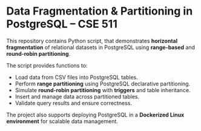 # Data Fragmentation & Partitioning in PostgreSQL – CSE 511

This repository contains Python script, that demonstrates **horizontal fragmentation** of relational datasets in PostgreSQL using **range-based** and **round-robin partitioning**.

The script provides functions to:
- Load data from CSV files into PostgreSQL tables.
- Perform **range partitioning** using PostgreSQL declarative partitioning.
- Simulate **round-robin partitioning** with **triggers** and table inheritance.
- Insert and manage data across partitioned tables.
- Validate query results and ensure correctness.

The project also supports deploying PostgreSQL in a **Dockerized Linux environment** for scalable data management.
